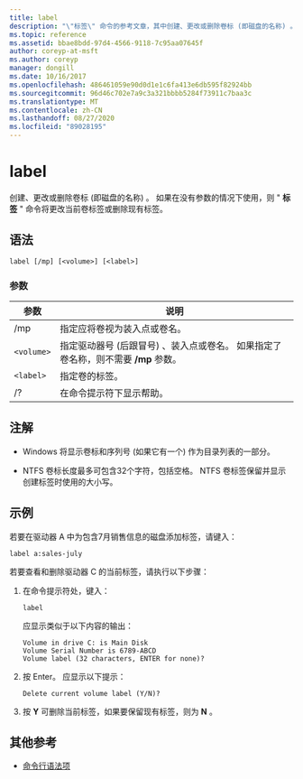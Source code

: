 ```yaml
---
title: label
description: "\"标签\" 命令的参考文章，其中创建、更改或删除卷标 (即磁盘的名称) 。"
ms.topic: reference
ms.assetid: bbae8bdd-97d4-4566-9118-7c95aa07645f
author: coreyp-at-msft
ms.author: coreyp
manager: dongill
ms.date: 10/16/2017
ms.openlocfilehash: 486461059e90d0d1e1c6fa413e6db595f82924bb
ms.sourcegitcommit: 96d46c702e7a9c3a321bbbb5284f73911c7baa3c
ms.translationtype: MT
ms.contentlocale: zh-CN
ms.lasthandoff: 08/27/2020
ms.locfileid: "89028195"
---
```

# <a name="label"></a>label

创建、更改或删除卷标 (即磁盘的名称) 。 如果在没有参数的情况下使用，则 " **标签** " 命令将更改当前卷标签或删除现有标签。

## <a name="syntax"></a>语法

```
label [/mp] [<volume>] [<label>]
```

### <a name="parameters"></a>参数

| 参数 | 说明 |
| --------- | ----------- |
| /mp | 指定应将卷视为装入点或卷名。 |
| `<volume>` | 指定驱动器号 (后跟冒号) 、装入点或卷名。 如果指定了卷名称，则不需要 **/mp** 参数。 |
| `<label>` | 指定卷的标签。 |
| /? | 在命令提示符下显示帮助。 |

## <a name="remarks"></a>注解

- Windows 将显示卷标和序列号 (如果它有一个) 作为目录列表的一部分。

- NTFS 卷标长度最多可包含32个字符，包括空格。 NTFS 卷标签保留并显示创建标签时使用的大小写。

## <a name="examples"></a>示例

若要在驱动器 A 中为包含7月销售信息的磁盘添加标签，请键入：

```
label a:sales-july
```

若要查看和删除驱动器 C 的当前标签，请执行以下步骤：

1. 在命令提示符处，键入：

   ```
   label
   ```

   应显示类似于以下内容的输出：

   ```
   Volume in drive C: is Main Disk
   Volume Serial Number is 6789-ABCD
   Volume label (32 characters, ENTER for none)?
   ```

2. 按 Enter。 应显示以下提示：

   ```
   Delete current volume label (Y/N)?
   ```

3. 按 **Y** 可删除当前标签，如果要保留现有标签，则为 **N** 。

## <a name="additional-references"></a>其他参考

- [命令行语法项](command-line-syntax-key.md)